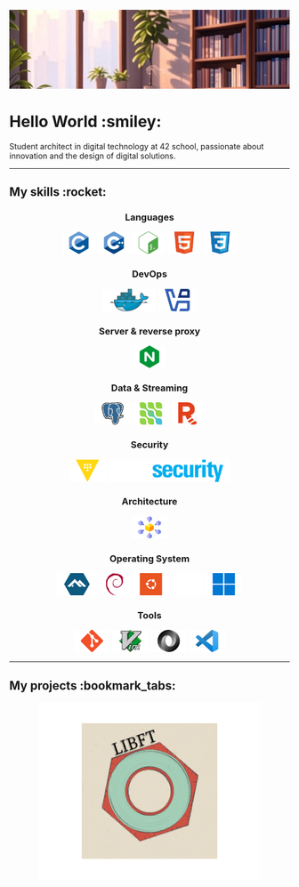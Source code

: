 ![Bannière de profil](./assets/banner.jpg)
<h1>Hello World :smiley:</h1>
<p>Student architect in digital technology at 42 school, passionate about innovation and the design of digital solutions.</p>
<hr/>
<h2>My skills :rocket:</h2>
<h3 align="center">Languages</h3>
<p align="center">
	<img src="./assets/c.svg" alt="C icone" title="C" width="auto" height="40"/>
	<img src="./assets/cpp.svg" alt="C++ icone" title="C++" width="auto" height="40"/>
	<img src="./assets/bash_logo.svg" alt="Bash icone" title="Bash" width="auto" height="40"/>
	<img src="./assets/html5.svg" alt="HTML5 icone" title="HTML5" width="auto" height="40"/>
	<img src="./assets/css3.svg" alt="CSS3 icone" title="CSS3" width="auto" height="40"/>
</p>
<h3 align="center">DevOps</h3>
<p align="center">
	<img src="./assets/docker_logo.svg" alt="Docker icone" title="Docker" width="auto" height="40"/>
	<img src="./assets/virtualbox_logo.svg" alt="Virtualbox icone" title="Virtualbox" width="auto" height="40"/>
</p>
<h3 align="center">Server & reverse proxy</h3>
<p align="center">
	<img src="./assets/nginx_logo.svg" alt="Nginx icone" title="Nginx" width="auto" height="40"/>
</p>
<h3 align="center">Data & Streaming</h3>
<p align="center">
	<img src="./assets/postgresql.svg" alt="PostgreSQL icone" title="PostgreSQL" width="auto" height="40"/>
	<img src="./assets/debezium_logo.svg" alt="Debezium icone" title="Debezium" width="auto" height="40"/>
	<img src="./assets/redpanda_logo.svg" alt="Redpanda icone" title="Redpanda" width="auto" height="40"/>
</p>
<h3 align="center">Security</h3>
<p align="center">
	<img src="./assets/vault_logo.svg" alt="Vault icone" title="Vault" width="auto" height="40"/>
	<img src="./assets/modsecurity_logo.svg" alt="Modsecurity icone" title="Modsecurity" width="auto" height="40"/>
</p>
<h3 align="center">Architecture</h3>
<p align="center">
	<img src="./assets/microservices.svg" alt="Microservices icone" title="Microservices" width="auto" height="40"/>
</p>
<h3 align="center">Operating System</h3>
<p align="center">
	<img src="./assets/alpinelinux_logo.svg" alt="Alpine Linux icone" title="Alpine Linux" width="auto" height="40"/>
	<img src="./assets/debian_logo.svg" alt="Debian icone" title="Debian" width="auto" height="40"/>
	<img src="./assets/ubuntu_logo.svg" alt="Ubuntu icone" title="Ubuntu" width="auto" height="40"/>
	<img src="./assets/macos_logo.svg" alt="MacOS icone" title="MacOS" width="auto" height="40"/>
	<img src="./assets/windows_logo.svg" alt="Windows icone" title="Windows" width="auto" height="40"/>
</p>
<h3 align="center">Tools</h3>
<p align="center">
	<img src="./assets/git_logo.svg" alt="Git icone" title="Git" width="auto" height="40"/>
	<img src="./assets/vim_logo.svg" alt="Vim icone" title="Vim" width="auto" height="40"/>
	<img src="./assets/json_logo.svg" alt="Json icone" title="Json" width="auto" height="40"/>
	<img src="./assets/vscode_logo.svg" alt="VSCode icone" title="VSCode" width="auto" height="40"/>
</p>
<hr/>
<h2>My projects :bookmark_tabs:</h2>
<p align="center">
	<img src="./assets/LIBFT.svg" alt="LIBFT" title="LIBFT" width="auto" height="320"/>
</p>
